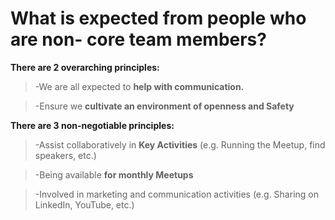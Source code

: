 # What is expected from people who are non- core team members? 

**There are 2 overarching principles:** 
 
>
>-We are all expected to **help with communication.** 


>-Ensure we **cultivate an environment of openness and Safety** 



**There are 3 non-negotiable principles:**

>-Assist collaboratively in **Key Activities** (e.g. Running the Meetup, find speakers, etc.)


>-Being available **for monthly Meetups**


>-Involved in marketing and communication activities (e.g. Sharing on LinkedIn, YouTube, etc.)


